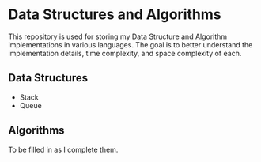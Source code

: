 # Data Structures and Algorithms
This repository is used for storing my Data Structure and Algorithm implementations in various languages. The goal is to better understand the implementation details, time complexity, and space complexity of each.

## Data Structures
- Stack
- Queue

## Algorithms
To be filled in as I complete them.
